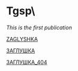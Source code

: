 # Tgsp\

_This is the first publication_

<a href="https://ziogsp.github.io/Tgsp/TestFolder/index.html" target="_blank">ZAGLYSHKA</a>


[ЗАГЛУШКА](https://ziogsp.github.io/Tgsp/TestFolder/index.html "САМОЛЕТ")


[ЗАГЛУШКА_404](https://ziogsp.github.io/Tgsp/TestFolder1/index.html "X_&_0")
